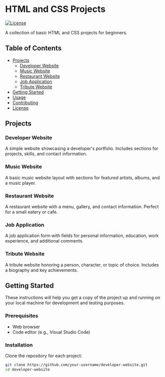 # HTML and CSS Projects

[![License](https://img.shields.io/badge/License-MIT-blue.svg)](LICENSE)

A collection of basic HTML and CSS projects for beginners.

## Table of Contents

- [Projects](#projects)
  - [Developer Website](#developer-website)
  - [Music Website](#music-website)
  - [Restaurant Website](#restaurant-website)
  - [Job Application](#job-application)
  - [Tribute Website](#tribute-website)
- [Getting Started](#getting-started)
- [Usage](#usage)
- [Contributing](#contributing)
- [License](#license)

## Projects

### Developer Website

A simple website showcasing a developer's portfolio. Includes sections for projects, skills, and contact information.

### Music Website

A basic music website layout with sections for featured artists, albums, and a music player.

### Restaurant Website

A restaurant website with a menu, gallery, and contact information. Perfect for a small eatery or cafe.

### Job Application

A job application form with fields for personal information, education, work experience, and additional comments.

### Tribute Website

A tribute website honoring a person, character, or topic of choice. Includes a biography and key achievements.

## Getting Started

These instructions will help you get a copy of the project up and running on your local machine for development and testing purposes.

### Prerequisites

- Web browser
- Code editor (e.g., Visual Studio Code)

### Installation

Clone the repository for each project:

```bash
git clone https://github.com/your-username/developer-website.git
cd developer-website


